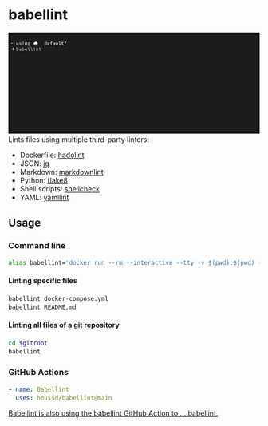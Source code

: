 # babellint

![babellint working through all files of a git repository](babellint.gif)
Lints files using multiple third-party linters:

- Dockerfile: [hadolint](https://github.com/hadolint/hadolint/)
- JSON: [jq](https://github.com/stedolan/jq/)
- Markdown: [markdownlint](https://github.com/markdownlint/markdownlint)
- Python: [flake8](https://github.com/PyCQA/flake8)
- Shell scripts: [shellcheck](https://github.com/koalaman/shellcheck)
- YAML: [yamllint](https://github.com/adrienverge/yamllint)


## Usage


### Command line

```sh
alias babellint='docker run --rm --interactive --tty -v $(pwd):$(pwd) -w $(pwd) ghcr.io/heussd/babellint:main'
```


#### Linting specific files

```sh
babellint docker-compose.yml
babellint README.md
```


#### Linting all files of a git repository

```sh
cd $gitroot
babellint
```


### GitHub Actions

```yml
- name: Babellint
  uses: heussd/babellint@main
```

[Babellint is also using the babellint GitHub Action to ... babellint.](.github/workflows/babellint.yml)
